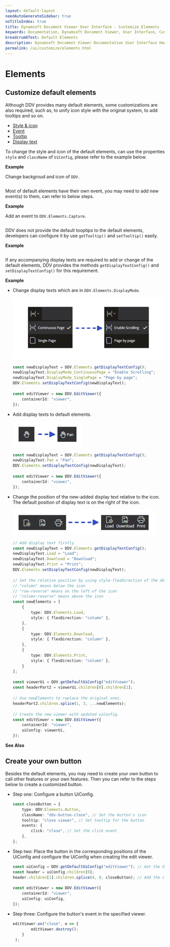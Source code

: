 ```yaml
---
layout: default-layout
needAutoGenerateSidebar: true
noTitleIndex: true
title: Dynamsoft Document Viewer User Interface - Customize Elements
keywords: Documentation, Dynamsoft Document Viewer, User Interface, Customize Elements
breadcrumbText: Default Elements
description: Dynamsoft Document Viewer Documentation User Interface How to Customize Elements 
permalink: /ui/customize/elements.html
---
```


# Elements

## Customize default elements

Although DDV provides many default elements, some customizations are also required, such as, to unify icon style with the original system, to add tooltips and so on.

<div class="multi-panel-switching-prefix"></div>

- [Style & icon](#style-icon)
- [Event](#event)
- [Tooltip](#tooltip)
- [Display text](#display-text)

<div class="multi-panel-start"></div>

To change the style and icon of the default elements, can use the properties `style` and `className` of `UiConfig`, please refer to the example below.

**Example**

Change backgroud and icon of `DDV.`

```typescript

```

<div class="multi-panel-end"></div>

<div class="multi-panel-start"></div>

Most of default elements have their own event, you may need to add new event(s) to them, can refer to below steps.

**Example**

Add an event to `DDV.Elements.Capture`.

```typescript

```

<div class="multi-panel-end"></div>

<div class="multi-panel-start"></div>

DDV does not provide the default tooptips to the default elements, developers can configure it by use `getTooltip()` and `setTooltip()` easily.

**Example**

```typescript

```

<div class="multi-panel-end"></div>

<div class="multi-panel-start"></div>

If any accompanying display texts are required to add or change of the default elements, DDV provides the methods `getDisplayTextConfig()` and `setDisplayTextConfig()` for this requirement. 

**Example**

- Change display texts which are in `DDV.Elements.DisplayMode`.

    ![Change display text](/assets/imgs/changedistext.png)

    ```typescript
    const newDisplayText = DDV.Elements.getDisplayTextConfig();
    newDisplayText.DisplayMode_ContinuousPage = "Enable Scrolling";
    newDisplayText.DisplayMode_SinglePage = "Page by page";
    DDV.Elements.setDisplayTextConfig(newDisplayText);

    const editViewer = new DDV.EditViewer({
        containerId: "viewer", 
    });
    ```

- Add display texts to default elements.

    ![Add display text](/assets/imgs/adddistext.png)

    ```typescript
    const newDisplayText = DDV.Elements.getDisplayTextConfig();
    newDisplayText.Pan = "Pan";
    DDV.Elements.setDisplayTextConfig(newDisplayText);

    const editViewer = new DDV.EditViewer({
        containerId: "viewer", 
    });
    ```

- Change the position of the new-added display text relative to the icon. The default position of display text is on the right of the icon.

    ![Change position of display text](/assets/imgs/positiondistext.png)

    ```typescript
    // Add display text firstly.
    const newDisplayText = DDV.Elements.getDisplayTextConfig();
    newDisplayText.Load = "Load";
    newDisplayText.Download = "Download";
    newDisplayText.Print = "Print";
    DDV.Elements.setDisplayTextConfig(newDisplayText);

    // Set the relative position by using style-flexDirection of the default element.
    // "column" means below the icon
    // "row-reverse" means on the left of the icon
    // "column-reverse" means above the icon
    const newElements = [
        {
            type: DDV.Elements.Load,
            style: { flexDirection: "column" }, 
        },
        {
            type: DDV.Elements.Download,
            style: { flexDirection: "column" }, 
        },
        {            
            type: DDV.Elements.Print,
            style: { flexDirection: "column" },
        }
    ];

    const viewerUi = DDV.getDefaultUiConfig("editViewer");
    const headerPart2 = viewerUi.children[0].children[1]; 

    // Use newElements to replace the original ones.
    headerPart2.children.splice(1, 3, ...newElements);

    // Create the new viewer with updated uiConfig.
    const editViewer = new DDV.EditViewer({
        containerId: "viewer", 
        uiConfig: viewerUi,
    });
    ```
    
**See Also**


<div class="multi-panel-end"></div>

<div class="multi-panel-switching-end"></div>




## Create your own button

Besides the default elements, you may need to create your own button to call other features or your own features. Then you can refer to the steps below to create a customized button.

- Step one: Configure a button UiConfig.
    ```typescript
    const closeButton = {
        type: DDV.Elements.Button, 
        className: "ddv-button-close", // Set the button's icon
        tooltip: "close viewer", // Set tooltip for the button
        events: {
            click: "close", // Set the click event
        }, 
    };
    ```
- Step two: Place the button in the corresponding positions of the UiConfig and configure the UiConfig when creating the edit viewer.
    ```typescript
    const uiConfig = DDV.getDefaultUiConfig("editViewer"); // Get the default UiConfig of EditViewer
    const header = uiConfig.children[0];
    header.children[1].children.splice(4, 0, closeButton); // Add the close button to the header's right

    const editViewer = new DDV.EditViewer({
        containerId: "viewer",
        uiConfig: uiConfig,
    });
    ```
- Step three: Configure the button's event in the specified viewer.
    ```typescript
    editViewer.on("close", e => {
            editViewer.destroy();
        }
     );
    ```